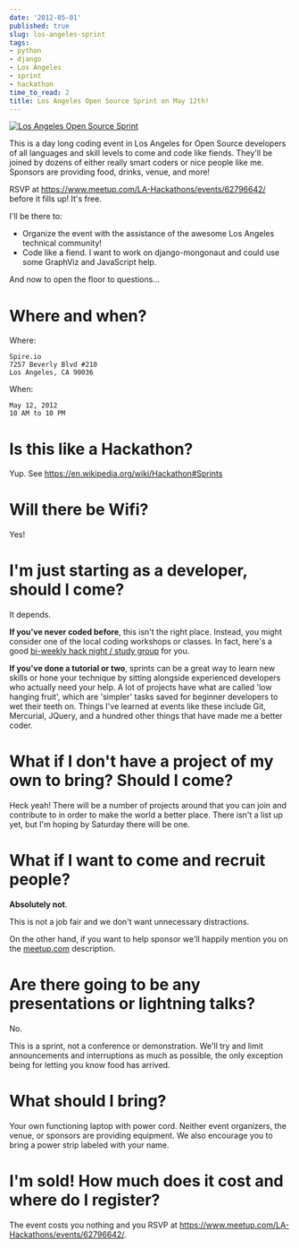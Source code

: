 ```yaml
---
date: '2012-05-01'
published: true
slug: los-angeles-sprint
tags:
- python
- django
- Los Angeles
- sprint
- hackathon
time_to_read: 2
title: Los Angeles Open Source Sprint on May 12th!
---
```


[![Los Angeles Open Source Sprint](images/7132778527_6e3b49b313_o.png)](https://www.flickr.com/photos/pydanny/7132778527/)


This is a day long coding event in Los Angeles for Open Source
developers of all languages and skill levels to come and code like
fiends. They'll be joined by dozens of either really smart coders or
nice people like me. Sponsors are providing food, drinks, venue, and
more!

RSVP at <https://www.meetup.com/LA-Hackathons/events/62796642/> before it
fills up! It's free.

I'll be there to:

-   Organize the event with the assistance of the awesome Los Angeles
    technical community!
-   Code like a fiend. I want to work on django-mongonaut and could use
    some GraphViz and JavaScript help.

And now to open the floor to questions...

Where and when?
===============

Where:

    Spire.io
    7257 Beverly Blvd #210
    Los Angeles, CA 90036

When:

    May 12, 2012
    10 AM to 10 PM

Is this like a Hackathon?
=========================

Yup. See <https://en.wikipedia.org/wiki/Hackathon#Sprints>

Will there be Wifi?
===================

Yes!

I'm just starting as a developer, should I come?
=================================================

It depends.

**If you've never coded before**, this isn't the right place. Instead,
you might consider one of the local coding workshops or classes. In
fact, here's a good [bi-weekly hack night / study
group](https://www.meetup.com/Los-Angeles-Hack-Night/) for you.

**If you've done a tutorial or two**, sprints can be a great way to
learn new skills or hone your technique by sitting alongside experienced
developers who actually need your help. A lot of projects have what are
called 'low hanging fruit', which are 'simpler' tasks saved for
beginner developers to wet their teeth on. Things I've learned at
events like these include Git, Mercurial, JQuery, and a hundred other
things that have made me a better coder.

What if I don't have a project of my own to bring? Should I come?
==================================================================

Heck yeah! There will be a number of projects around that you can join
and contribute to in order to make the world a better place. There
isn't a list up yet, but I'm hoping by Saturday there will be one.

What if I want to come and recruit people?
==========================================

**Absolutely not**.

This is not a job fair and we don't want unnecessary distractions.

On the other hand, if you want to help sponsor we'll happily mention
you on the
[meetup.com](https://www.meetup.com/LA-Hackathons/events/62796642/)
description.

Are there going to be any presentations or lightning talks?
===========================================================

No.

This is a sprint, not a conference or demonstration. We'll try and
limit announcements and interruptions as much as possible, the only
exception being for letting you know food has arrived.

What should I bring?
====================

Your own functioning laptop with power cord. Neither event organizers,
the venue, or sponsors are providing equipment. We also encourage you to
bring a power strip labeled with your name.

I'm sold! How much does it cost and where do I register?
=========================================================

The event costs you nothing and you RSVP at
<https://www.meetup.com/LA-Hackathons/events/62796642/>.
